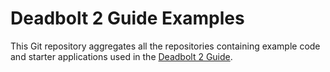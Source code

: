 # Deadbolt 2 Guide Examples

This Git repository aggregates all the repositories containing example code and starter applications used in the [Deadbolt 2 Guide](http://leanpub.com/deadbolt-2).

